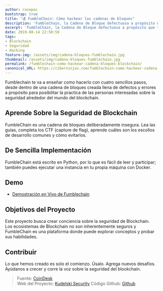 ```yaml
---
author: rosepac
bootstrap: true
title: "💰 FumbleChain: Cómo hackear las cadenas de bloques"
description: 'FumbleChain, la Cadena de Bloque defectuosa a propósito que te permite aprender a hackear el blockchain'
excerpt: 'FumbleChain, la Cadena de Bloque defectuosa a propósito que te permite aprender a hackear el blockchain'
date: 2019-08-14 22:50:59
tags:
- Blockchain
- Seguridad
- Hacking
feature-img: /assets/img/cadena-bloques-fumblechain.jpg
thumbnail: /assets/img/cadena-bloques-fumblechain.jpg
permalink: /fumblechain-como-hackear-cadena-bloques-blockchain/
canonical_URL: https://ciberninjas.com/fumblechain-como-hackear-cadena-bloques-blockchain/
---
```


Fumblechain te va a enseñar como hacerlo con cuatro sencillos pasos, desde dentro de una cadena de bloques creada llena de defectos y errores a propósito para posibilitar la practica de las personas interesadas sobre la seguridad alrededor del mundo del blockchain.

## **Aprende Sobre la Seguridad de Blockchain**

FumbleChain es una cadena de bloques deliberadamente insegura. Lea las guías, completa los CTF (capture de flag), aprende cuáles son los escollos de desarrollo comunes y cómo evitarlos.

## **De Sencilla Implementación**

FumbleChain está escrito en Python, por lo que es fácil de leer y participar; también puedes ejecutar una instancia en tu propia máquina con Docker.

## **Demo**

- [Demostración en Vivo de Fumblechain](https://demo.fumblechain.io/ "Demo de la cadena de bloques preparada para generar errores Fumblechain en vivo: Ciberninjas")

## **Objetivos del Proyecto**

Este proyecto busca crear conciencia sobre la seguridad de Blockchain. Los ecosistemas de Blockchain no son inherentemente seguros y FumbleChain es una plataforma donde puede explorar conceptos y probar sus habilidades.

## **Contribuir**

Lo que hemos creado es solo el comienzo. Úsalo. Agrega nuevos desafíos. Ayúdanos a crecer y corre la voz sobre la seguridad del blockchain.

> Fuente: [CoinDesk](https://www.coindesk.com/meet-fumblechain-the-deliberately-flawed-blockchain "Conoce a FumbleChain, la cadena de bloques deliberadamente defectuosa")  
> Web del Proyecto: [Kudelski Security](https://kudelskisecurity.com/ "Página web de la Empresa que creo el proyecto, el lugar perfecto con el que aprender seguridad dentro del mundo Blockchain o cadena de bloques")
> Código Github: [Github](https://github.com/kudelskisecurity/fumblechain "Enlace del repositorio del código de Fumblechain en la plataforma de Github")